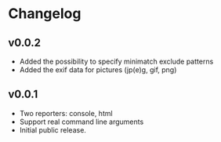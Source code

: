 # Changelog

## v0.0.2

* Added the possibility to specify minimatch exclude patterns
* Added the exif data for pictures (jp(e)g, gif, png)

## v0.0.1

* Two reporters: console, html
* Support real command line arguments
* Initial public release.
